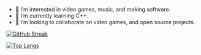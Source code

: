 - 👀 I’m interested in video games, music, and making software.
- 🌱 I’m currently learning C++.
- 💞️ I’m looking to collaborate on video games, and open source projects.

[![GitHub Streak](http://github-readme-streak-stats.herokuapp.com?user=SirQuartz&theme=dark&background=000000)](https://git.io/streak-stats)

[![Top Langs](https://github-readme-stats.vercel.app/api/top-langs/?username=SirQuartz&layout=compact&theme=vision-friendly-dark)](https://github.com/anuraghazra/github-readme-stats)
